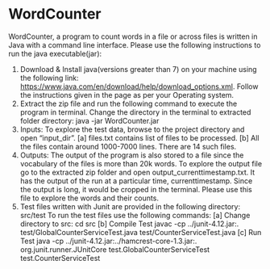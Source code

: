 # WordCounter

WordCounter, a program to count words in a file or across files is written in Java
with a command line interface.
Please use the following instructions to run the java executable(jar):
1. Download & Install java(versions greater than 7) on your machine using the
following link:
https://www.java.com/en/download/help/download_options.xml.
Follow the instructions given in the page as per your Operating system.
2. Extract the zip file and run the following command to execute the program
in terminal. Change the directory in the terminal to extracted folder
directory:
java -jar WordCounter.jar
3. Inputs: To explore the test data, browse to the project directory and open
“input_dir”.
[a] files.txt contains list of files to be processed.
[b] All the files contain around 1000-7000 lines. There are 14 such files.
4. Outputs: The output of the program is also stored to a file since the
vocabulary of the files is more than 20k words.
To explore the output file go to the extracted zip folder and open
output_currenttimestamp.txt.
It has the output of the run at a particular time, currenttimestamp. Since the
output is long, it would be cropped in the terminal. Please use this file to
explore the words and their counts.
5. Test files written with Junit are provided in the following directory: src/test
To run the test files use the following commands:
[a] Change directory to src:
cd src
[b] Compile Test
javac -cp ../junit-4.12.jar:. test/GlobalCounterServiceTest.java
test/CounterServiceTest.java
[c] Run Test
java -cp ../junit-4.12.jar:../hamcrest-core-1.3.jar:. org.junit.runner.JUnitCore
test.GlobalCounterServiceTest test.CounterServiceTest
